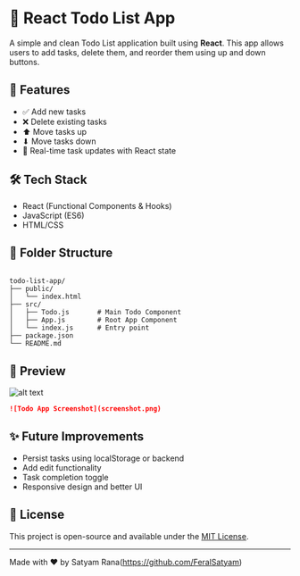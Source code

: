 # 📝 React Todo List App

A simple and clean Todo List application built using **React**. This app allows users to add tasks, delete them, and reorder them using up and down buttons.

## 🚀 Features

- ✅ Add new tasks
- ❌ Delete existing tasks
- ⬆ Move tasks up
- ⬇ Move tasks down
- 🔄 Real-time task updates with React state

## 🛠 Tech Stack

- React (Functional Components & Hooks)
- JavaScript (ES6)
- HTML/CSS

## 📂 Folder Structure

```

todo-list-app/
├── public/
│   └── index.html
├── src/
│   ├── Todo.js       # Main Todo Component
│   ├── App.js        # Root App Component
│   └── index.js      # Entry point
├── package.json
└── README.md

````

## 📸 Preview

![alt text](image.png)

```md
![Todo App Screenshot](screenshot.png)
````


## ✨ Future Improvements

* Persist tasks using localStorage or backend
* Add edit functionality
* Task completion toggle
* Responsive design and better UI

## 📄 License

This project is open-source and available under the [MIT License](LICENSE).

---

Made with ❤️ by Satyam Rana(https://github.com/FeralSatyam)
